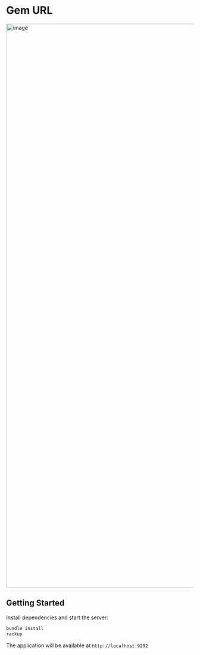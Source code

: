 # Gem URL

<img width="1512" alt="image" src="https://github.com/user-attachments/assets/143b33ef-6de9-4f66-af4a-514413ff5d19" />

## Getting Started

Install dependencies and start the server:

```bash
bundle install
rackup
```

The application will be available at `http://localhost:9292`
